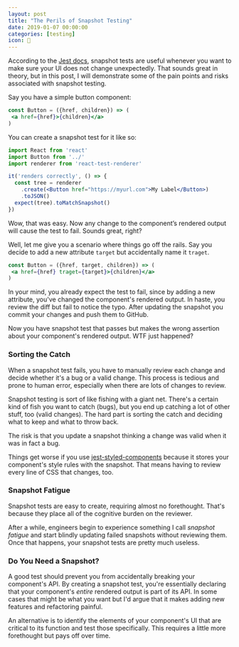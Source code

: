 ```yaml
---
layout: post
title: "The Perils of Snapshot Testing"
date: 2019-01-07 00:00:00
categories: [testing]
icon: 🧠
---
```


According to the [Jest docs](https://jestjs.io/docs/en/snapshot-testing), snapshot tests are useful whenever you want to make sure your UI does not change unexpectedly. That sounds great in theory, but in this post, I will demonstrate some of the pain points and risks associated with snapshot testing.

Say you have a simple button component:

```jsx
const Button = ({href, children}) => (
 <a href={href}>{children}</a>
)
```

You can create a snapshot test for it like so:

```jsx
import React from 'react'
import Button from '../'
import renderer from 'react-test-renderer'

it('renders correctly', () => {
  const tree = renderer
    .create(<Button href="https://myurl.com">My Label</Button>)
    .toJSON()
  expect(tree).toMatchSnapshot()
})
```

Wow, that was easy. Now any change to the component’s rendered output will cause the test to fail. Sounds great, right? 

Well, let me give you a scenario where things go off the rails. Say you decide to add a new attribute `target` but accidentally name it `traget`.

```jsx
const Button = ({href, target, children}) => (
 <a href={href} traget={target}>{children}</a>
)
```

In your mind, you already expect the test to fail, since by adding a new attribute, you've changed the component's rendered output. In haste, you review the diff but fail to notice the typo. After updating the snapshot you commit your changes and push them to GitHub.

Now you have snapshot test that passes but makes the wrong assertion about your component's rendered output. WTF just happened?

### Sorting the Catch

When a snapshot test fails, you have to manually review each change and decide whether it's a bug or a valid change. This process is tedious and prone to human error, especially when there are lots of changes to review.

Snapshot testing is sort of like fishing with a giant net. There's a certain kind of fish you want to catch (bugs), but you end up catching a lot of other stuff, too (valid changes). The hard part is sorting the catch and deciding what to keep and what to throw back.

The risk is that you update a snapshot thinking a change was valid when it was in fact a bug.

Things get worse if you use [jest-styled-components](https://github.com/styled-components/jest-styled-components) because it stores your component's style rules with the snapshot. That means having to review every line of CSS that changes, too.

### Snapshot Fatigue

Snapshot tests are easy to create, requiring almost no forethought. That's because they place all of the cognitive burden on the reviewer.

After a while, engineers begin to experience something I call _snapshot fatigue_ and start blindly updating failed snapshots without reviewing them. Once that happens, your snapshot tests are pretty much useless.

### Do You Need a Snapshot?

A good test should prevent you from accidentally breaking your component's API. By creating a snapshot test, you're essentially declaring that your component's _entire_ rendered output is part of its API. In some cases that might be what you want but I'd argue that it makes adding new features and refactoring painful. 

An alternative is to identify the elements of your component's UI that are critical to its function and test those specifically. This requires a little more forethought but pays off over time.



